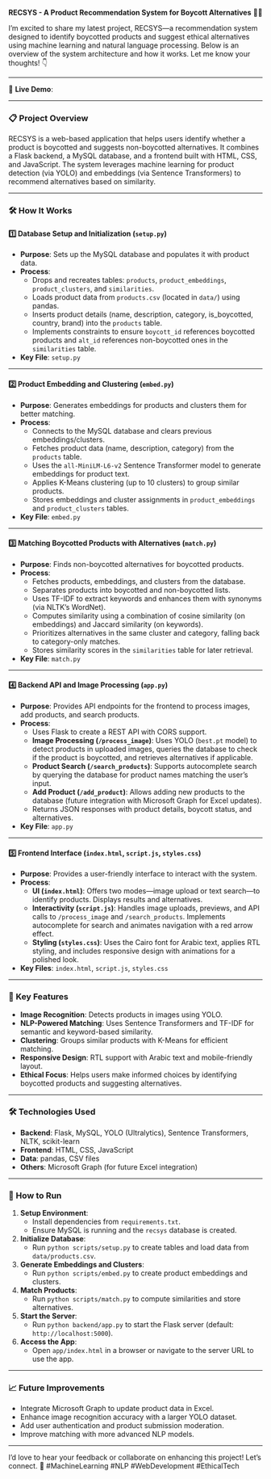 **RECSYS - A Product Recommendation System for Boycott Alternatives** 🚫🌟

I’m excited to share my latest project, RECSYS—a recommendation system designed to identify boycotted products and suggest ethical alternatives using machine learning and natural language processing. Below is an overview of the system architecture and how it works. Let me know your thoughts! 👇

---

🚀 **Live Demo**: 

---

### 📋 Project Overview
RECSYS is a web-based application that helps users identify whether a product is boycotted and suggests non-boycotted alternatives. It combines a Flask backend, a MySQL database, and a frontend built with HTML, CSS, and JavaScript. The system leverages machine learning for product detection (via YOLO) and embeddings (via Sentence Transformers) to recommend alternatives based on similarity.

---

### 🛠️ How It Works

#### 1️⃣ Database Setup and Initialization (`setup.py`)
- **Purpose**: Sets up the MySQL database and populates it with product data.
- **Process**:
  - Drops and recreates tables: `products`, `product_embeddings`, `product_clusters`, and `similarities`.
  - Loads product data from `products.csv` (located in `data/`) using pandas.
  - Inserts product details (name, description, category, is_boycotted, country, brand) into the `products` table.
  - Implements constraints to ensure `boycott_id` references boycotted products and `alt_id` references non-boycotted ones in the `similarities` table.
- **Key File**: `setup.py`

---

#### 2️⃣ Product Embedding and Clustering (`embed.py`)
- **Purpose**: Generates embeddings for products and clusters them for better matching.
- **Process**:
  - Connects to the MySQL database and clears previous embeddings/clusters.
  - Fetches product data (name, description, category) from the `products` table.
  - Uses the `all-MiniLM-L6-v2` Sentence Transformer model to generate embeddings for product text.
  - Applies K-Means clustering (up to 10 clusters) to group similar products.
  - Stores embeddings and cluster assignments in `product_embeddings` and `product_clusters` tables.
- **Key File**: `embed.py`

---

#### 3️⃣ Matching Boycotted Products with Alternatives (`match.py`)
- **Purpose**: Finds non-boycotted alternatives for boycotted products.
- **Process**:
  - Fetches products, embeddings, and clusters from the database.
  - Separates products into boycotted and non-boycotted lists.
  - Uses TF-IDF to extract keywords and enhances them with synonyms (via NLTK’s WordNet).
  - Computes similarity using a combination of cosine similarity (on embeddings) and Jaccard similarity (on keywords).
  - Prioritizes alternatives in the same cluster and category, falling back to category-only matches.
  - Stores similarity scores in the `similarities` table for later retrieval.
- **Key File**: `match.py`

---

#### 4️⃣ Backend API and Image Processing (`app.py`)
- **Purpose**: Provides API endpoints for the frontend to process images, add products, and search products.
- **Process**:
  - Uses Flask to create a REST API with CORS support.
  - **Image Processing (`/process_image`)**: Uses YOLO (`best.pt` model) to detect products in uploaded images, queries the database to check if the product is boycotted, and retrieves alternatives if applicable.
  - **Product Search (`/search_products`)**: Supports autocomplete search by querying the database for product names matching the user’s input.
  - **Add Product (`/add_product`)**: Allows adding new products to the database (future integration with Microsoft Graph for Excel updates).
  - Returns JSON responses with product details, boycott status, and alternatives.
- **Key File**: `app.py`

---

#### 5️⃣ Frontend Interface (`index.html`, `script.js`, `styles.css`)
- **Purpose**: Provides a user-friendly interface to interact with the system.
- **Process**:
  - **UI (`index.html`)**: Offers two modes—image upload or text search—to identify products. Displays results and alternatives.
  - **Interactivity (`script.js`)**: Handles image uploads, previews, and API calls to `/process_image` and `/search_products`. Implements autocomplete for search and animates navigation with a red arrow effect.
  - **Styling (`styles.css`)**: Uses the Cairo font for Arabic text, applies RTL styling, and includes responsive design with animations for a polished look.
- **Key Files**: `index.html`, `script.js`, `styles.css`

---

### 🌟 Key Features
- **Image Recognition**: Detects products in images using YOLO.
- **NLP-Powered Matching**: Uses Sentence Transformers and TF-IDF for semantic and keyword-based similarity.
- **Clustering**: Groups similar products with K-Means for efficient matching.
- **Responsive Design**: RTL support with Arabic text and mobile-friendly layout.
- **Ethical Focus**: Helps users make informed choices by identifying boycotted products and suggesting alternatives.

---

### 🛠️ Technologies Used
- **Backend**: Flask, MySQL, YOLO (Ultralytics), Sentence Transformers, NLTK, scikit-learn
- **Frontend**: HTML, CSS, JavaScript
- **Data**: pandas, CSV files
- **Others**: Microsoft Graph (for future Excel integration)

---

### 🚀 How to Run
1. **Setup Environment**:
   - Install dependencies from `requirements.txt`.
   - Ensure MySQL is running and the `recsys` database is created.
2. **Initialize Database**:
   - Run `python scripts/setup.py` to create tables and load data from `data/products.csv`.
3. **Generate Embeddings and Clusters**:
   - Run `python scripts/embed.py` to create product embeddings and clusters.
4. **Match Products**:
   - Run `python scripts/match.py` to compute similarities and store alternatives.
5. **Start the Server**:
   - Run `python backend/app.py` to start the Flask server (default: `http://localhost:5000`).
6. **Access the App**:
   - Open `app/index.html` in a browser or navigate to the server URL to use the app.

---

### 📈 Future Improvements
- Integrate Microsoft Graph to update product data in Excel.
- Enhance image recognition accuracy with a larger YOLO dataset.
- Add user authentication and product submission moderation.
- Improve matching with more advanced NLP models.

---

I’d love to hear your feedback or collaborate on enhancing this project! Let’s connect. 💬 #MachineLearning #NLP #WebDevelopment #EthicalTech

